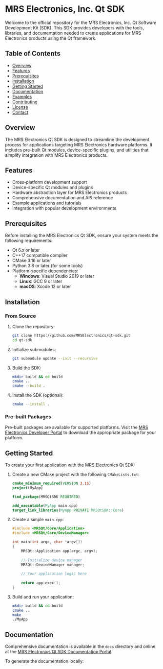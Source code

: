 # MRS Electronics, Inc. Qt SDK

Welcome to the official repository for the MRS Electronics, Inc. Qt Software Development Kit (SDK). This SDK provides developers with the tools, libraries, and documentation needed to create applications for MRS Electronics products using the Qt framework.

## Table of Contents

- [Overview](#overview)
- [Features](#features)
- [Prerequisites](#prerequisites)
- [Installation](#installation)
- [Getting Started](#getting-started)
- [Documentation](#documentation)
- [Examples](#examples)
- [Contributing](#contributing)
- [License](#license)
- [Contact](#contact)

## Overview

The MRS Electronics Qt SDK is designed to streamline the development process for applications targeting MRS Electronics hardware platforms. It includes pre-built Qt modules, device-specific plugins, and utilities that simplify integration with MRS Electronics products.

## Features

- Cross-platform development support
- Device-specific Qt modules and plugins
- Hardware abstraction layer for MRS Electronics products
- Comprehensive documentation and API reference
- Example applications and tutorials
- Integration with popular development environments

## Prerequisites

Before installing the MRS Electronics Qt SDK, ensure your system meets the following requirements:

- Qt 6.x or later
- C++17 compatible compiler
- CMake 3.16 or later
- Python 3.8 or later (for some tools)
- Platform-specific dependencies:
  - **Windows**: Visual Studio 2019 or later
  - **Linux**: GCC 9 or later
  - **macOS**: Xcode 12 or later

## Installation

### From Source

1. Clone the repository:
   ```bash
   git clone https://github.com/MRSElectronics/qt-sdk.git
   cd qt-sdk
   ```

2. Initialize submodules:
   ```bash
   git submodule update --init --recursive
   ```

3. Build the SDK:
   ```bash
   mkdir build && cd build
   cmake ..
   cmake --build .
   ```

4. Install the SDK (optional):
   ```bash
   cmake --install .
   ```

### Pre-built Packages

Pre-built packages are available for supported platforms. Visit the [MRS Electronics Developer Portal](https://developers.mrselectronics.com) to download the appropriate package for your platform.

## Getting Started

To create your first application with the MRS Electronics Qt SDK:

1. Create a new CMake project with the following `CMakeLists.txt`:
   ```cmake
   cmake_minimum_required(VERSION 3.16)
   project(MyApp)

   find_package(MRSQtSDK REQUIRED)

   add_executable(MyApp main.cpp)
   target_link_libraries(MyApp PRIVATE MRSQtSDK::Core)
   ```

2. Create a simple `main.cpp`:
   ```cpp
   #include <MRSQt/Core/Application>
   #include <MRSQt/Core/DeviceManager>
   
   int main(int argc, char *argv[])
   {
       MRSQt::Application app(argc, argv);
       
       // Initialize device manager
       MRSQt::DeviceManager manager;
       
       // Your application logic here
       
       return app.exec();
   }
   ```

3. Build and run your application:
   ```bash
   mkdir build && cd build
   cmake ..
   make
   ./MyApp
   ```

## Documentation

Comprehensive documentation is available in the `docs` directory and online at the [MRS Electronics Qt SDK Documentation Portal](https://docs.mrselectronics.com/qt-sdk).

To generate the documentation locally:

